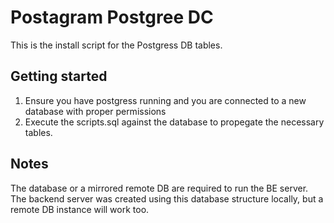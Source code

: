 # Postagram Postgree DC

This is the install script for the Postgress DB tables. 

## Getting started

1. Ensure you have postgress running and you are connected to a new database with proper permissions
2. Execute the scripts.sql against the database to propegate the necessary tables.

## Notes

The database or a mirrored remote DB are required to run the BE server.  The backend server was created using this database structure locally, but a remote DB instance will work too.